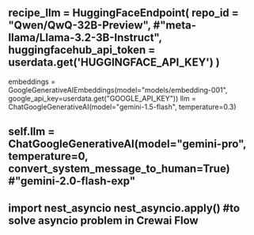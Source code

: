 recipe_llm = HuggingFaceEndpoint(
    repo_id = "Qwen/QwQ-32B-Preview", #"meta-llama/Llama-3.2-3B-Instruct",
    huggingfacehub_api_token = userdata.get('HUGGINGFACE_API_KEY')
)
---------------------------------------------------------------------------
embeddings = GoogleGenerativeAIEmbeddings(model="models/embedding-001",
                          google_api_key=userdata.get("GOOGLE_API_KEY"))
llm = ChatGoogleGenerativeAI(model="gemini-1.5-flash", temperature=0.3)

 self.llm = ChatGoogleGenerativeAI(model="gemini-pro", temperature=0, convert_system_message_to_human=True)
 #"gemini-2.0-flash-exp"
 ---------------------------------------------------------------------------
 import nest_asyncio
nest_asyncio.apply() #to solve asyncio problem in Crewai Flow
----------------------------------------------------------------------------



 



